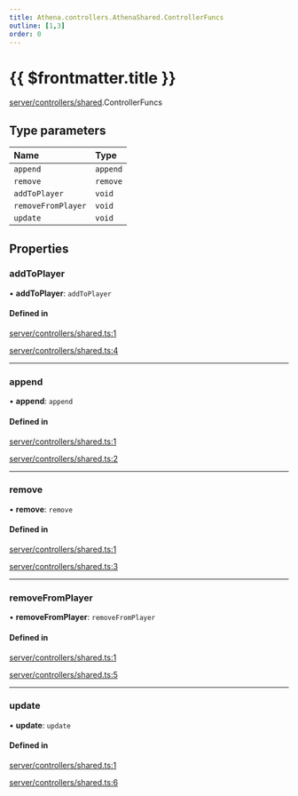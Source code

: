 ```yaml
---
title: Athena.controllers.AthenaShared.ControllerFuncs
outline: [1,3]
order: 0
---
```


# {{ $frontmatter.title }}


[server/controllers/shared](../modules/server_controllers_shared.md).ControllerFuncs

## Type parameters

| Name | Type |
| :------ | :------ |
| `append` | `append` |
| `remove` | `remove` |
| `addToPlayer` | `void` |
| `removeFromPlayer` | `void` |
| `update` | `void` |

## Properties

### addToPlayer

• **addToPlayer**: `addToPlayer`

#### Defined in

[server/controllers/shared.ts:1](https://github.com/Stuyk/altv-athena/blob/9c5aa90/src/core/server/controllers/shared.ts#L1)

[server/controllers/shared.ts:4](https://github.com/Stuyk/altv-athena/blob/9c5aa90/src/core/server/controllers/shared.ts#L4)

___

### append

• **append**: `append`

#### Defined in

[server/controllers/shared.ts:1](https://github.com/Stuyk/altv-athena/blob/9c5aa90/src/core/server/controllers/shared.ts#L1)

[server/controllers/shared.ts:2](https://github.com/Stuyk/altv-athena/blob/9c5aa90/src/core/server/controllers/shared.ts#L2)

___

### remove

• **remove**: `remove`

#### Defined in

[server/controllers/shared.ts:1](https://github.com/Stuyk/altv-athena/blob/9c5aa90/src/core/server/controllers/shared.ts#L1)

[server/controllers/shared.ts:3](https://github.com/Stuyk/altv-athena/blob/9c5aa90/src/core/server/controllers/shared.ts#L3)

___

### removeFromPlayer

• **removeFromPlayer**: `removeFromPlayer`

#### Defined in

[server/controllers/shared.ts:1](https://github.com/Stuyk/altv-athena/blob/9c5aa90/src/core/server/controllers/shared.ts#L1)

[server/controllers/shared.ts:5](https://github.com/Stuyk/altv-athena/blob/9c5aa90/src/core/server/controllers/shared.ts#L5)

___

### update

• **update**: `update`

#### Defined in

[server/controllers/shared.ts:1](https://github.com/Stuyk/altv-athena/blob/9c5aa90/src/core/server/controllers/shared.ts#L1)

[server/controllers/shared.ts:6](https://github.com/Stuyk/altv-athena/blob/9c5aa90/src/core/server/controllers/shared.ts#L6)
